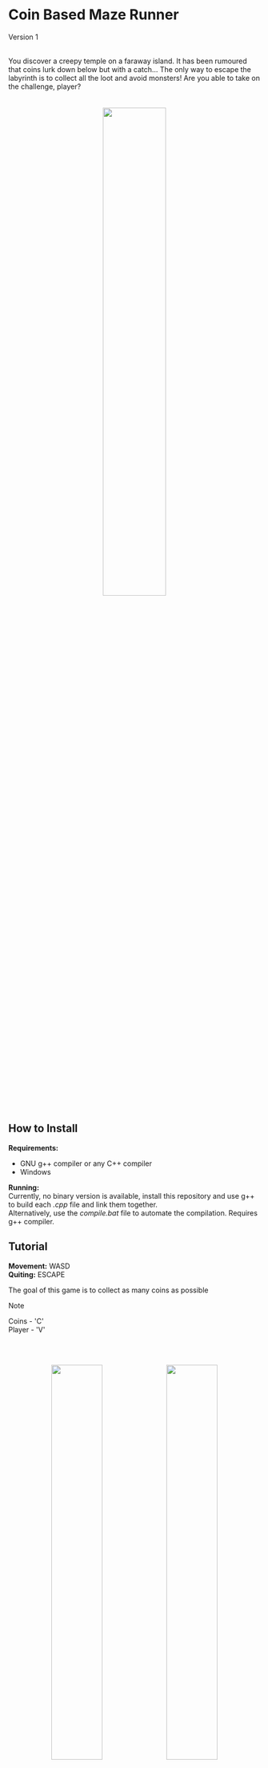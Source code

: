 # Coin Based Maze Runner 
Version 1

<br />

<div> You discover a creepy temple on a faraway island. It has been rumoured that coins lurk down below but with a catch... The only way to escape the labyrinth is to collect all the loot and avoid monsters! Are you able to take on the challenge, player?</div>

<br />
<br />

<div align='center'>
  <img src='https://github.com/user-attachments/assets/b577f694-ac28-42f5-8d3a-73cec8fefc10' align='center' width='50%'/>
</div>

<br /><br />

## How to Install

**Requirements:** <br />
* GNU g++ compiler or any C++ compiler
* Windows

**Running:** <br />
Currently, no binary version is available, install this repository and use g++ to build each *.cpp* file and link them together.
<br />
Alternatively, use the *compile.bat* file to automate the compilation. Requires g++ compiler.

## Tutorial

**Movement:** WASD <br />
**Quiting:** ESCAPE

The goal of this game is to collect as many coins as possible

> [!NOTE]
> Coins - 'C' <br/>
> Player - 'V'

<br /><br />

<div align='center'>
  <img src='https://github.com/user-attachments/assets/6259b645-eca2-4ebb-bcdc-72ad409c3ce7' align='center' width='45%'/>
  <image src='https://github.com/user-attachments/assets/6d92455f-3b53-4267-b1a8-ea7ef82c5331' align='center' width='45%'/>
</div>



